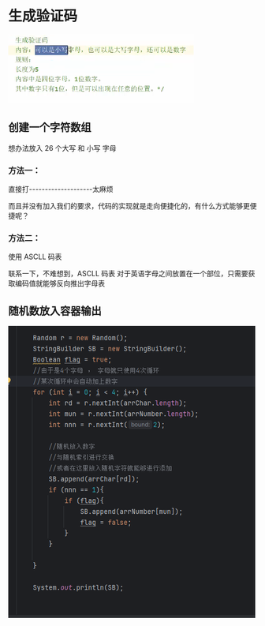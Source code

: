 # 生成验证码

![img.png](img.png)

## 创建一个字符数组

想办法放入 26 个大写 和 小写 字母

### 方法一：

直接打--------------------太麻烦

而且并没有加入我们的要求，代码的实现就是走向便捷化的，有什么方式能够更便捷呢？

### 方法二：

使用 ASCLL 码表

联系一下，不难想到，ASCLL 码表 对于英语字母之间放置在一个部位，只需要获取编码值就能够反向推出字母表

## 随机数放入容器输出

![img_1.png](img_1.png)



